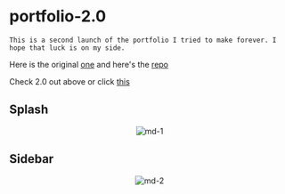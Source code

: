 # portfolio-2.0

```This is a second launch of the portfolio I tried to make forever. I hope that luck is on my side.```

Here is the original [one](https://mahmedov.com)
and here's the [repo](https://github.com/mahmedov/mahmedov.github.io)

Check 2.0 out above or click [this](https://mahmedov.com/portfolio-2.0)

## Splash
<p align="center">
    <img alt="md-1" src="components/img/md-demo-1.webp">
</p>

## Sidebar
<p align="center">
    <img alt="md-2" src="components/img/md-demo-2.webp">
</p>
